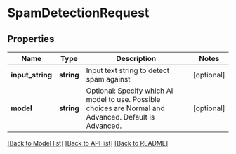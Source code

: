 # SpamDetectionRequest

## Properties
Name | Type | Description | Notes
------------ | ------------- | ------------- | -------------
**input_string** | **string** | Input text string to detect spam against | [optional] 
**model** | **string** | Optional: Specify which AI model to use.  Possible choices are Normal and Advanced.  Default is Advanced. | [optional] 

[[Back to Model list]](../README.md#documentation-for-models) [[Back to API list]](../README.md#documentation-for-api-endpoints) [[Back to README]](../README.md)


